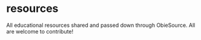 # resources
All educational resources shared and passed down through ObieSource. All are welcome to contribute!

